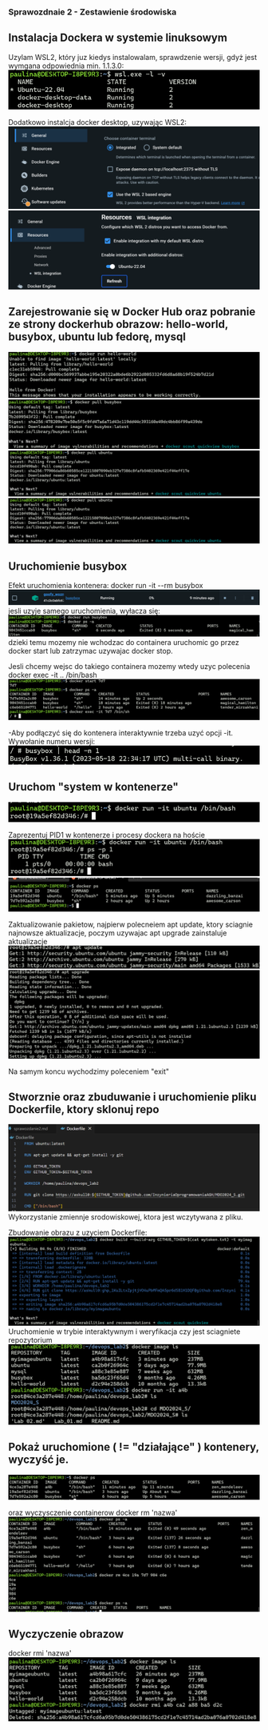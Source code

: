 ### Sprawozdnaie 2 - Zestawienie środowiska

## Instalacja Dockera w systemie linuksowym
Uzylam WSL2, który juz kiedys instalowalam, 
sprawdzenie wersji, gdyż jest wymgana odpowiednia min. 1.1.3.0:
![alt text](img/wsl-ver.png)

Dodatkowo instalcja docker desktop, uzywając WSL2:
![alt text](img/image.png)
![alt text](img/image-1.png)

## Zarejestrowanie się w Docker Hub oraz pobranie ze strony dockerhub obrazow: hello-world, busybox, ubuntu lub fedorę, mysql
![alt text](img/hello-world.png)
![alt text](img/busybox.png)
![alt text](img/ubuntu.png)
![alt text](img/ubuntu.png)

## Uruchomienie busybox
Efekt uruchomienia kontenera:
docker run -it --rm busybox
![alt text](img/image-3.png)
jesli uzyje samego uruchomienia, wyłacza się:
![alt text](img/image-4.png)
dzieki temu mozemy nie wchodzac do containera uruchomic go przez docker start lub zatrzymac uzywajac docker stop.

Jesli chcemy wejsc do takiego containera mozemy wtedy uzyc polecenia docker exec -it .. /bin/bash
![alt text](img/image-5.png)

-Aby podłączyć się do kontenera interaktywnie trzeba uzyć opcji -it. Wywołanie numeru wersji:
![alt text](img/image-2.png)

## Uruchom "system w kontenerze"
![alt text](img/image-6.png)

Zaprezentuj PID1 w kontenerze i procesy dockera na hoście
![alt text](img/image-7.png)
![alt text](img/image-8.png)

Zaktualizowanie pakietow, najpierw polecneiem apt update, ktory sciagnie najnowsze aktualizacje, poczym uzywajac apt upgrade zainstaluje aktualizacje
![alt text](img/image-9.png)
![alt text](img/image-10.png)

 Na samym koncu wychodzimy poleceniem "exit"

## Stworznie oraz zbuduwanie i uruchomienie pliku Dockerfile, ktory sklonuj repo
![alt text](img/image-12.png)
Wykorzystanie zmiennje srodowiskowej, ktora jest wczytywana z pliku.

Zbudowanie obrazu z uzyciem Dockerfile:
![alt text](img/image-13.png)
Uruchomienie w trybie interaktywnym i weryfikacja czy jest sciagniete repozytorium
![alt text](img/image-11.png)

## Pokaż uruchomione ( != "działające" ) kontenery, wyczyść je.
![alt text](img/image-14.png) 

oraz wyczysczenie containerow docker rm 'nazwa'
![alt text](img/image-15.png)
## Wyczyczenie obrazow 
docker rmi 'nazwa'
![alt text](img/image-16.png)
